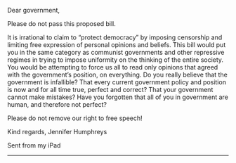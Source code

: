Dear government,

Please do not pass this proposed bill.

It is irrational to claim to “protect democracy” by imposing censorship and limiting free expression of personal
opinions and beliefs. This bill would put you in the same category as communist governments and other repressive
regimes in trying to impose uniformity on the thinking of the entire society. You would be attempting to force us all
to read only opinions that agreed with the government’s position, on everything. Do you really believe that the
government is infallible? That every current government policy and position is now and for all time true, perfect and
correct? That your government cannot make mistakes? Have you forgotten that all of you in government are human,
and therefore not perfect?

Please do not remove our right to free speech!

Kind regards,
Jennifer Humphreys

Sent from my iPad


-----


